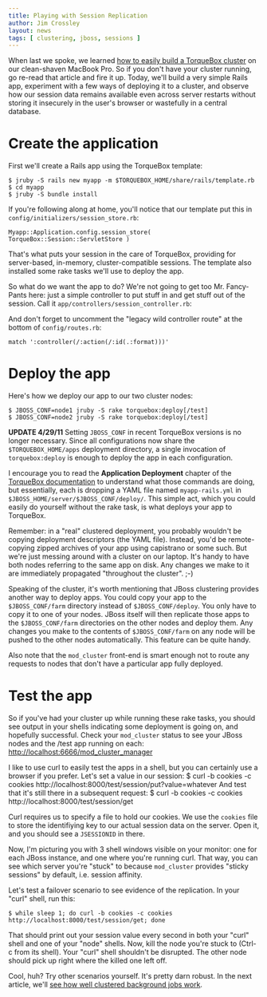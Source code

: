 ```yaml
---
title: Playing with Session Replication
author: Jim Crossley
layout: news
tags: [ clustering, jboss, sessions ]
---
```


When last we spoke, we learned
[how to easily build a TorqueBox cluster](/news/2011/01/04/clustering-torquebox/)
on our clean-shaven MacBook Pro.  So if you don't have your cluster
running, go re-read that article and fire it up.  Today, we'll build a
very simple Rails app, experiment with a few ways of deploying it to a
cluster, and observe how our session data remains available even
across server restarts without storing it insecurely in the user's
browser or wastefully in a central database.

# Create the application

First we'll create a Rails app using the TorqueBox template:

    $ jruby -S rails new myapp -m $TORQUEBOX_HOME/share/rails/template.rb
    $ cd myapp
    $ jruby -S bundle install

If you're following along at home, you'll notice that our template put
this in `config/initializers/session_store.rb`:

    Myapp::Application.config.session_store( TorqueBox::Session::ServletStore )

That's what puts your session in the care of TorqueBox, providing for
server-based, in-memory, cluster-compatible sessions.  The template
also installed some rake tasks we'll use to deploy the app.

So what do we want the app to do?  We're not going to get too
Mr. Fancy-Pants here: just a simple controller to put stuff in and get
stuff out of the session.  Call it
`app/controllers/session_controller.rb`:

<script src='https://gist.github.com/767345.js'></script>

And don't forget to uncomment the "legacy wild controller route" at
the bottom of `config/routes.rb`:

    match ':controller(/:action(/:id(.:format)))'

# Deploy the app

Here's how we deploy our app to our two cluster nodes:

    $ JBOSS_CONF=node1 jruby -S rake torquebox:deploy[/test]
    $ JBOSS_CONF=node2 jruby -S rake torquebox:deploy[/test]

**UPDATE 4/29/11** Setting `JBOSS_CONF` in recent TorqueBox versions
  is no longer necessary.  Since all configurations now share the
  `$TORQUEBOX_HOME/apps` deployment directory, a single invocation of
  `torquebox:deploy` is enough to deploy the app in each configuration.

I encourage you to read the **Application Deployment** chapter of the
[TorqueBox documentation](/documentation) to understand what those
commands are doing, but essentially, each is dropping a YAML file
named `myapp-rails.yml` in `$JBOSS_HOME/server/$JBOSS_CONF/deploy/`.
This simple act, which you could easily do yourself without the rake
task, is what deploys your app to TorqueBox.

Remember: in a "real" clustered deployment, you probably wouldn't be
copying deployment descriptors (the YAML file).  Instead, you'd be
remote-copying zipped archives of your app using capistrano or some
such.  But we're just messing around with a cluster on our laptop.
It's handy to have both nodes referring to the same app on disk.  Any
changes we make to it are immediately propagated "throughout the
cluster".  ;-)

Speaking of the cluster, it's worth mentioning that JBoss clustering
provides another way to deploy apps.  You could copy your app to the
`$JBOSS_CONF/farm` directory instead of `$JBOSS_CONF/deploy`.  You
only have to copy it to one of your nodes.  JBoss itself will then
replicate those apps to the `$JBOSS_CONF/farm` directories on the
other nodes and deploy them.  Any changes you make to the contents of
`$JBOSS_CONF/farm` on any node will be pushed to the other nodes
automatically.  This feature can be quite handy.

Also note that the `mod_cluster` front-end is smart enough not to
route any requests to nodes that don't have a particular app fully
deployed.

# Test the app

So if you've had your cluster up while running these rake tasks, you
should see output in your shells indicating some deployment is going
on, and hopefully successful.  Check your `mod_cluster` status to see
your JBoss nodes and the /test app running on each:
<http://localhost:6666/mod_cluster_manager>

I like to use curl to easily test the apps in a shell, but you can
certainly use a browser if you prefer.  Let's set a value in our
session:
    $ curl -b cookies -c cookies http://localhost:8000/test/session/put?value=whatever
And test that it's still there in a subsequent request:
    $ curl -b cookies -c cookies http://localhost:8000/test/session/get

Curl requires us to specify a file to hold our cookies.  We use the
`cookies` file to store the identifiying key to our actual session
data on the server.  Open it, and you should see a `JSESSIONID` in
there.

Now, I'm picturing you with 3 shell windows visible on your monitor:
one for each JBoss instance, and one where you're running curl.  That
way, you can see which server you're "stuck" to because `mod_cluster`
provides "sticky sessions" by default, i.e. session affinity.

Let's test a failover scenario to see evidence of the replication.  In
your "curl" shell, run this:

    $ while sleep 1; do curl -b cookies -c cookies http://localhost:8000/test/session/get; done

That should print out your session value every second in both your
"curl" shell and one of your "node" shells.  Now, kill the node you're
stuck to (Ctrl-c from its shell).  Your "curl" shell shouldn't be
disrupted.  The other node should pick up right where the killed one
left off.

Cool, huh?  Try other scenarios yourself.  It's pretty darn robust.
In the next article, we'll
[see how well clustered background jobs work](/news/2011/01/07/clustered-tasks/).
